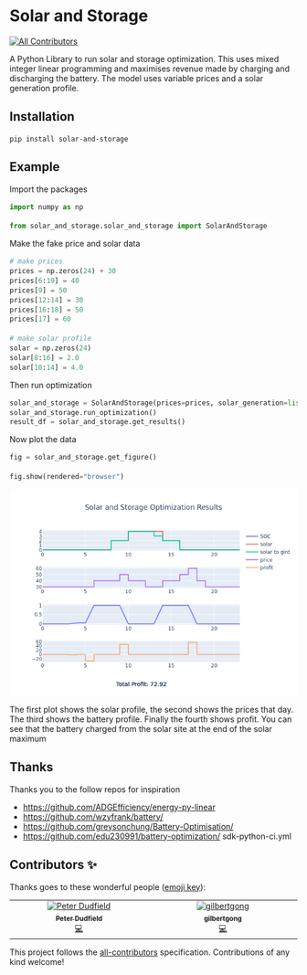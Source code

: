 # Solar and Storage
<!-- ALL-CONTRIBUTORS-BADGE:START - Do not remove or modify this section -->
[![All Contributors](https://img.shields.io/badge/all_contributors-2-orange.svg?style=flat-square)](#contributors-)
<!-- ALL-CONTRIBUTORS-BADGE:END -->

A Python Library to run solar and storage optimization.
This uses mixed integer linear programming and maximises revenue made by charging and discharging the battery.
The model uses variable prices and a solar generation profile.

## Installation

```
pip install solar-and-storage
```


## Example

Import the packages
```python
import numpy as np

from solar_and_storage.solar_and_storage import SolarAndStorage

```
Make the fake price and solar data
```python
# make prices
prices = np.zeros(24) + 30
prices[6:19] = 40
prices[9] = 50
prices[12:14] = 30
prices[16:18] = 50
prices[17] = 60

# make solar profile
solar = np.zeros(24)
solar[8:16] = 2.0
solar[10:14] = 4.0
```

Then run optimization
```python
solar_and_storage = SolarAndStorage(prices=prices, solar_generation=list(solar))
solar_and_storage.run_optimization()
result_df = solar_and_storage.get_results()
```



Now plot the data
```python
fig = solar_and_storage.get_figure()

fig.show(rendered="browser")
```


![Example1](examples/images/battery_solar.png)

The first plot shows the solar profile, the second shows the prices that day. The third shows the battery profile.  Finally the fourth shows profit.
You can see that the battery charged from the solar site at the end of the solar maximum



## Thanks

Thanks you to the follow repos for inspiration
- https://github.com/ADGEfficiency/energy-py-linear
- https://github.com/wzyfrank/battery/
- https://github.com/greysonchung/Battery-Optimisation/
- https://github.com/edu230991/battery-optimization/
sdk-python-ci.yml

## Contributors ✨

Thanks goes to these wonderful people ([emoji key](https://allcontributors.org/docs/en/emoji-key)):

<!-- ALL-CONTRIBUTORS-LIST:START - Do not remove or modify this section -->
<!-- prettier-ignore-start -->
<!-- markdownlint-disable -->
<table>
  <tbody>
    <tr>
      <td align="center" valign="top" width="14.28%"><a href="https://github.com/peterdudfield"><img src="https://avatars.githubusercontent.com/u/34686298?v=4?s=100" width="100px;" alt="Peter Dudfield"/><br /><sub><b>Peter Dudfield</b></sub></a><br /><a href="https://github.com/openclimatefix/solar-and-storage/commits?author=peterdudfield" title="Code">💻</a></td>
      <td align="center" valign="top" width="14.28%"><a href="https://github.com/gilbertgong"><img src="https://avatars.githubusercontent.com/u/5944694?v=4?s=100" width="100px;" alt="gilbertgong"/><br /><sub><b>gilbertgong</b></sub></a><br /><a href="https://github.com/openclimatefix/solar-and-storage/commits?author=gilbertgong" title="Code">💻</a></td>
    </tr>
  </tbody>
</table>

<!-- markdownlint-restore -->
<!-- prettier-ignore-end -->

<!-- ALL-CONTRIBUTORS-LIST:END -->

This project follows the [all-contributors](https://github.com/all-contributors/all-contributors) specification. Contributions of any kind welcome!
